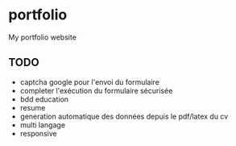# portfolio
My portfolio website


## TODO

- captcha google pour l'envoi du formulaire
- completer l'exécution du formulaire sécurisée
- bdd education
- resume
- generation automatique des données depuis le pdf/latex du cv
- multi langage
- responsive
